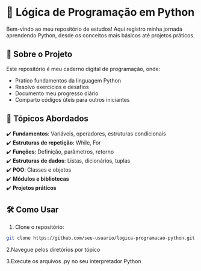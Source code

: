 # 🐍 Lógica de Programação em Python

Bem-vindo ao meu repositório de estudos! Aqui registro minha jornada aprendendo Python, desde os conceitos mais básicos até projetos práticos. 

## 🚀 Sobre o Projeto
Este repositório é meu caderno digital de programação, onde:
- Pratico fundamentos da linguagem Python
- Resolvo exercícios e desafios
- Documento meu progresso diário
- Comparto códigos úteis para outros iniciantes

## 📌 Tópicos Abordados
✔️ **Fundamentos**: Variáveis, operadores, estruturas condicionais  
✔️ **Estruturas de repetição**: While, For  
✔️ **Funções**: Definição, parâmetros, retorno  
✔️ **Estruturas de dados**: Listas, dicionários, tuplas  
✔️ **POO**: Classes e objetos  
✔️ **Módulos e bibliotecas**  
✔️ **Projetos práticos**  

## 🛠️ Como Usar
1. Clone o repositório:
```bash
git clone https://github.com/seu-usuario/logica-programacao-python.git
```
2.Navegue pelos diretórios por tópico

3.Execute os arquivos .py no seu interpretador Python
